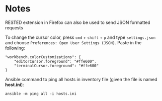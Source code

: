 # Notes

RESTED extension in Firefox can also be used to send JSON formatted requests

To change the cursor color, press `cmd` + `shift` + `p` and type `settings.json` and choose `Preferences: Open User Settings (JSON)`. Paste in the following:

    "workbench.colorCustomizations": {
        "editorCursor.foreground": "#ffe600",
        "terminalCursor.foreground": "#ffe600"
    }

Ansible command to ping all hosts in inventory file (given the file is named **host.ini**):

`ansible -m ping all -i hosts.ini`
